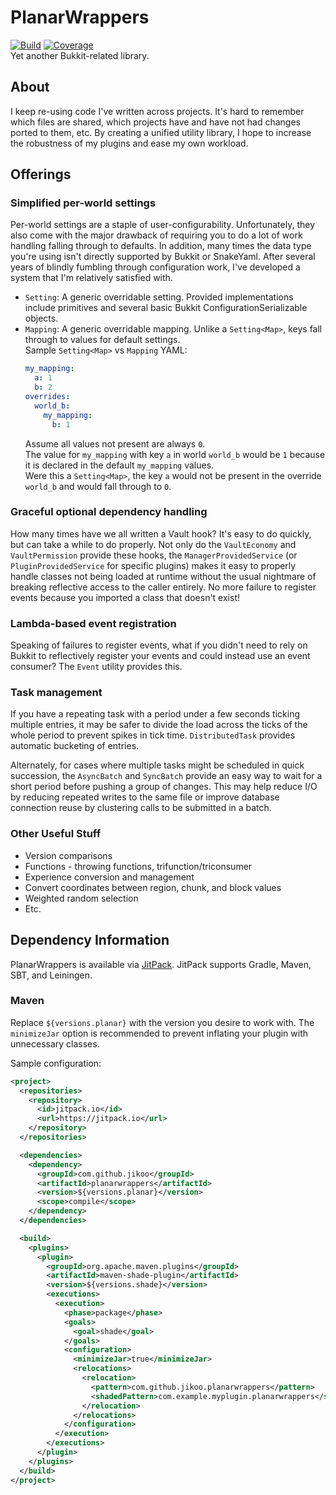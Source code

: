 # PlanarWrappers

[![Build](https://github.com/Jikoo/PlanarWrappers/actions/workflows/ci.yml/badge.svg)](https://github.com/Jikoo/PlanarWrappers/actions/workflows/ci.yml)
[![Coverage](https://sonarcloud.io/api/project_badges/measure?project=Jikoo_PlanarWrappers&metric=coverage)](https://sonarcloud.io/dashboard?id=Jikoo_PlanarWrappers)  
Yet another Bukkit-related library.

## About

I keep re-using code I've written across projects. It's hard to remember which files are shared,
which projects have and have not had changes ported to them, etc. By creating a unified utility
library, I hope to increase the robustness of my plugins and ease my own workload.

## Offerings

### Simplified per-world settings

Per-world settings are a staple of user-configurability. Unfortunately, they also come with the
major drawback of requiring you to do a lot of work handling falling through to defaults. In
addition, many times the data type you're using isn't directly supported by Bukkit or SnakeYaml.
After several years of blindly fumbling through configuration work, I've developed a system that I'm
relatively satisfied with.

* `Setting`: A generic overridable setting. Provided implementations include primitives and several
  basic Bukkit ConfigurationSerializable objects.
* `Mapping`: A generic overridable mapping. Unlike a `Setting<Map>`, keys fall through to values for
  default settings.  
  Sample `Setting<Map>` vs `Mapping` YAML:
  ```yaml
  my_mapping:
    a: 1
    b: 2
  overrides:
    world_b:
      my_mapping:
        b: 1
  ```
  Assume all values not present are always `0`.  
  The value for `my_mapping` with key `a` in world `world_b` would be `1` because it is declared in
  the default `my_mapping` values.  
  Were this a `Setting<Map>`, the key `a` would not be present in the override `world_b` and would
  fall through to `0`.

### Graceful optional dependency handling

How many times have we all written a Vault hook? It's easy to do quickly, but can take a while to
do properly. Not only do the `VaultEconomy` and `VaultPermission` provide these hooks, the
`ManagerProvidedService` (or `PluginProvidedService` for specific plugins) makes it easy to properly
handle classes not being loaded at runtime without the usual nightmare of breaking reflective
access to the caller entirely. No more failure to register events because you imported a class
that doesn't exist!

### Lambda-based event registration

Speaking of failures to register events, what if you didn't need to rely on Bukkit to reflectively
register your events and could instead use an event consumer? The `Event` utility provides this.

### Task management

If you have a repeating task with a period under a few seconds ticking multiple entries, it may
be safer to divide the load across the ticks of the whole period to prevent spikes in tick time.
`DistributedTask` provides automatic bucketing of entries.

Alternately, for cases where multiple tasks might be scheduled in quick succession, the
`AsyncBatch` and `SyncBatch` provide an easy way to wait for a short period before pushing
a group of changes. This may help reduce I/O by reducing repeated writes to the same file or
improve database connection reuse by clustering calls to be submitted in a batch.

### Other Useful Stuff

* Version comparisons
* Functions - throwing functions, trifunction/triconsumer
* Experience conversion and management
* Convert coordinates between region, chunk, and block values
* Weighted random selection
* Etc.

## Dependency Information

PlanarWrappers is available via [JitPack](https://jitpack.io). JitPack supports Gradle, Maven, SBT, and
Leiningen.

### Maven

Replace `${versions.planar}` with the version you desire to work with. The `minimizeJar` option is
recommended to prevent inflating your plugin with unnecessary classes.  

Sample configuration:

```xml
<project>
  <repositories>
    <repository>
      <id>jitpack.io</id>
      <url>https://jitpack.io</url>
    </repository>
  </repositories>

  <dependencies>
    <dependency>
      <groupId>com.github.jikoo</groupId>
      <artifactId>planarwrappers</artifactId>
      <version>${versions.planar}</version>
      <scope>compile</scope>
    </dependency>
  </dependencies>

  <build>
    <plugins>
      <plugin>
        <groupId>org.apache.maven.plugins</groupId>
        <artifactId>maven-shade-plugin</artifactId>
        <version>${versions.shade}</version>
        <executions>
          <execution>
            <phase>package</phase>
            <goals>
              <goal>shade</goal>
            </goals>
            <configuration>
              <minimizeJar>true</minimizeJar>
              <relocations>
                <relocation>
                  <pattern>com.github.jikoo.planarwrappers</pattern>
                  <shadedPattern>com.example.myplugin.planarwrappers</shadedPattern>
                </relocation>
              </relocations>
            </configuration>
          </execution>
        </executions>
      </plugin>
    </plugins>
  </build>
</project>
```
